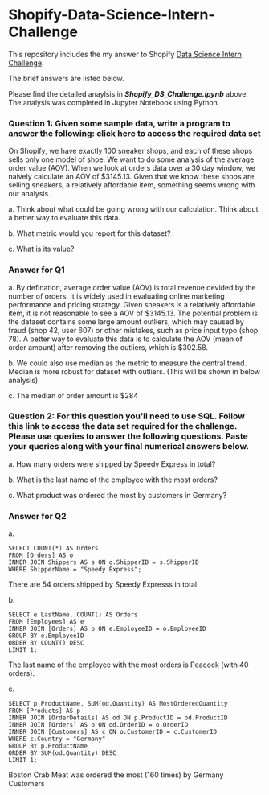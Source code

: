 # Shopify-Data-Science-Intern-Challenge

This repository includes the my answer to Shopify [Data Science Intern Challenge](https://docs.google.com/document/d/13VCtoyto9X1PZ74nPI4ZEDdb8hF8LAlcmLH1ZTHxKxE/edit#heading=h.5j27tl9uwcuc). 

The brief answers are listed below.   

Please find the detailed anaylsis in ***Shopify_DS_Challenge.ipynb*** above. The analysis was completed in Jupyter Notebook using Python.  

### Question 1: Given some sample data, write a program to answer the following: click here to access the required data set

On Shopify, we have exactly 100 sneaker shops, and each of these shops sells only one model of shoe. We want to do some analysis of the average order value (AOV). When we look at orders data over a 30 day window, we naively calculate an AOV of $3145.13. Given that we know these shops are selling sneakers, a relatively affordable item, something seems wrong with our analysis. 

a. Think about what could be going wrong with our calculation. Think about a better way to evaluate this data. 

b. What metric would you report for this dataset?

c. What is its value?

### Answer for Q1  

a. By defination, average order value (AOV) is total revenue devided by the number of orders. It is widely used in evaluating online marketing performance and pricing strategy. Given sneakers is a relatively affordable item, it is not reasonable to see a AOV of $3145.13. The potential problem is the dataset contains some large amount outliers, which may caused by fraud (shop 42, user 607) or other mistakes, such as price input typo (shop 78).
A better way to evaluate this data is to calculate the AOV (mean of order amount) after removing the outliers, which is $302.58.

b. We could also use median as the metric to measure the central trend. Median is more robust for dataset with outliers. (This will be shown in below analysis)

c. The median of order amount is $284

### Question 2: For this question you’ll need to use SQL. Follow this link to access the data set required for the challenge. Please use queries to answer the following questions. Paste your queries along with your final numerical answers below.

a. How many orders were shipped by Speedy Express in total?

b. What is the last name of the employee with the most orders?

c. What product was ordered the most by customers in Germany?

### Answer for Q2

a.
```
SELECT COUNT(*) AS Orders
FROM [Orders] AS o
INNER JOIN Shippers AS s ON o.ShipperID = s.ShipperID
WHERE ShipperName = "Speedy Express";
```
There are 54 orders shipped by Speedy Expresss in total.

b.
```
SELECT e.LastName, COUNT() AS Orders
FROM [Employees] AS e
INNER JOIN [Orders] AS o ON e.EmployeeID = o.EmployeeID
GROUP BY e.EmployeeID
ORDER BY COUNT() DESC
LIMIT 1;
```
The last name of the employee with the most orders is Peacock (with 40 orders).

c.
```
SELECT p.ProductName, SUM(od.Quantity) AS MostOrderedQuantity
FROM [Products] AS p
INNER JOIN [OrderDetails] AS od ON p.ProductID = od.ProductID
INNER JOIN [Orders] AS o ON od.OrderID = o.OrderID
INNER JOIN [Customers] AS c ON o.CustomerID = c.CustomerID
WHERE c.Country = "Germany"
GROUP BY p.ProductName
ORDER BY SUM(od.Quantity) DESC
LIMIT 1;
```
Boston Crab Meat was ordered the most (160 times) by Germany Customers


